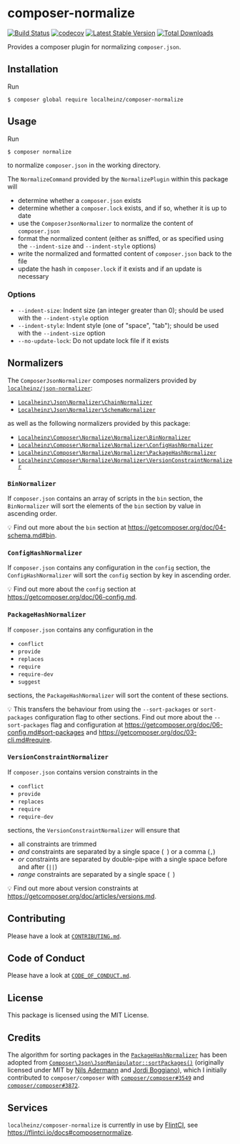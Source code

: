 # composer-normalize

[![Build Status](https://travis-ci.org/localheinz/composer-normalize.svg?branch=master)](https://travis-ci.org/localheinz/composer-normalize)
[![codecov](https://codecov.io/gh/localheinz/composer-normalize/branch/master/graph/badge.svg)](https://codecov.io/gh/localheinz/composer-normalize)
[![Latest Stable Version](https://poser.pugx.org/localheinz/composer-normalize/v/stable)](https://packagist.org/packages/localheinz/composer-normalize)
[![Total Downloads](https://poser.pugx.org/localheinz/composer-normalize/downloads)](https://packagist.org/packages/localheinz/composer-normalize)

Provides a composer plugin for normalizing `composer.json`.

## Installation

Run

```
$ composer global require localheinz/composer-normalize
```

## Usage

Run

```
$ composer normalize
```

to normalize `composer.json` in the working directory.

The `NormalizeCommand` provided by the `NormalizePlugin` within this package will

* determine whether a `composer.json` exists
* determine whether a `composer.lock` exists, and if so, whether it is up to date
* use the `ComposerJsonNormalizer` to normalize the content of `composer.json`
* format the normalized content (either as sniffed, or as specified using the `--indent-size` and `--indent-style` options)
* write the normalized and formatted content of `composer.json` back to the file
* update the hash in `composer.lock` if it exists and if an update is necessary

### Options

* `--indent-size`: Indent size (an integer greater than 0); should be used with the `--indent-style` option
* `--indent-style`: Indent style (one of "space", "tab"); should be used with the `--indent-size` option
* `--no-update-lock`: Do not update lock file if it exists

## Normalizers

The `ComposerJsonNormalizer` composes normalizers provided by [`localheinz/json-normalizer`](https://github.com/localheinz/json-normalizer):

* [`Localheinz\Json\Normalizer\ChainNormalizer`](https://github.com/localheinz/json-normalizer#chainnormalizer)
* [`Localheinz\Json\Normalizer\SchemaNormalizer`](https://github.com/localheinz/json-normalizer#schemanormalizer)
 
as well as the following normalizers provided by this package:

* [`Localheinz\Composer\Normalize\Normalizer\BinNormalizer`](#binnormalizer)
* [`Localheinz\Composer\Normalize\Normalizer\ConfigHashNormalizer`](#confighashnormalizer)
* [`Localheinz\Composer\Normalize\Normalizer\PackageHashNormalizer`](#packagehashnormalizer)
* [`Localheinz\Composer\Normalize\Normalizer\VersionConstraintNormalizer`](#versionconstraintnormalizer)

### `BinNormalizer`

If `composer.json` contains an array of scripts in the `bin` section, 
the `BinNormalizer` will sort the elements of the `bin` section by value in ascending order.

:bulb: Find out more about the `bin` section at https://getcomposer.org/doc/04-schema.md#bin.
  
### `ConfigHashNormalizer`

If `composer.json` contains any configuration in the `config` section, 
the `ConfigHashNormalizer` will sort the `config` section by key in ascending order.

:bulb: Find out more about the `config` section at https://getcomposer.org/doc/06-config.md.  

### `PackageHashNormalizer`

If `composer.json` contains any configuration in the 

* `conflict`
* `provide`
* `replaces`
* `require`
* `require-dev`
* `suggest`

sections, the `PackageHashNormalizer` will sort the content of these sections.

:bulb: This transfers the behaviour from using the `--sort-packages` or 
`sort-packages` configuration flag to other sections. Find out more about 
the `--sort-packages` flag and configuration at https://getcomposer.org/doc/06-config.md#sort-packages 
and https://getcomposer.org/doc/03-cli.md#require.

### `VersionConstraintNormalizer`

If `composer.json` contains version constraints in the  

* `conflict`
* `provide`
* `replaces`
* `require`
* `require-dev`

sections, the `VersionConstraintNormalizer` will ensure that 

* all constraints are trimmed
* *and* constraints are separated by a single space (` `) or a comma (`,`)
* *or* constraints are separated by double-pipe with a single space before and after (` || `)
* *range* constraints are separated by a single space (` `)

:bulb: Find out more about version constraints at https://getcomposer.org/doc/articles/versions.md.

## Contributing

Please have a look at [`CONTRIBUTING.md`](.github/CONTRIBUTING.md).

## Code of Conduct

Please have a look at [`CODE_OF_CONDUCT.md`](.github/CODE_OF_CONDUCT.md).

## License

This package is licensed using the MIT License.

## Credits

The algorithm for sorting packages in the [`PackageHashNormalizer`](src/Normalizer/PackageHashNormalizer.php) has 
been adopted from [`Composer\Json\JsonManipulator::sortPackages()`](https://github.com/composer/composer/blob/1.6.2/src/Composer/Json/JsonManipulator.php#L110-L146) 
(originally licensed under MIT by [Nils Adermann](https://github.com/naderman) and [Jordi Boggiano](https://github.com/seldaek)), 
which I initially contributed to `composer/composer` with [`composer/composer#3549`](https://github.com/composer/composer/pull/3549)
and [`composer/composer#3872`](https://github.com/composer/composer/pull/3872).

## Services

`localheinz/composer-normalize` is currently in use by [FlintCI](https://flintci.io), see https://flintci.io/docs#composernormalize. 
